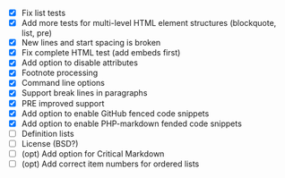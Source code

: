 *   [X] Fix list tests
*   [X] Add more tests for multi-level HTML element structures (blockquote, list, pre)
*   [X] New lines and start spacing is broken
*   [X] Fix complete HTML test (add embeds first)
*   [X] Add option to disable attributes
*   [X] Footnote processing
*   [X] Command line options
*   [X] Support break lines in paragraphs
*   [X] PRE improved support
*   [X] Add option to enable GitHub fenced code snippets
*   [X] Add option to enable PHP-markdown fended code snippets
*   [ ] Definition lists
*   [ ] License (BSD?)
*   [ ] (opt) Add option for Critical Markdown
*   [ ] (opt) Add correct item numbers for ordered lists
